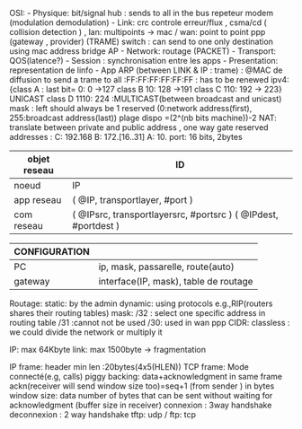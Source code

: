OSI:
	- Physique: bit/signal
		hub : sends to all in the bus 
		repeteur
		modem (modulation demodulation)
	- Link: crc controle erreur/flux , csma/cd ( collision detection ) , lan: multipoints -> mac / wan: point to point ppp (gateway , provider) (TRAME)
		switch : can send to one only destination using mac address
		bridge
		AP
	- Network: routage (PACKET)
	- Transport: QOS(latence?)
	- Session : synchronisation entre les apps
	- Presentation: representation de linfo 
	- App
ARP (between LINK & IP : trame) : @MAC de diffusion to send a trame to all :FF:FF:FF:FF:FF:FF : has to be renewed 
ipv4:
	{class A : last bit= 0: 0 ->127
	class B 10: 128 ->191 
	class C 110: 192 -> 223} UNICAST 
	class D 1110: 224 :MULTICAST(between broadcast and unicast)
	mask : left should always be 1
	reserved (0:network address(first), 255:broadcast address(last))
	plage dispo =(2^(nb bits machine))-2
	NAT: translate between private and public address , one way gate
	reserved addresses : 
		C: 192.168
		B: 172.\[16..31]
		A: 10.
port: 16 bits, 2bytes

| objet reseau | ID                                                               |
| ------------ | ---------------------------------------------------------------- |
| noeud        | IP                                                               |
| app reseau   | ( @IP, transportlayer, \#port )                                  |
| com reseau   | ( @IPsrc, transportlayersrc, \#portsrc ) ( @IPdest, \#portdest ) |

| CONFIGURATION |                                       |
| ------------- | ------------------------------------- |
| PC            | ip, mask, passarelle, route(auto)     |
| gateway       | interface(IP, mask), table de routage |
Routage: 
	static: by the admin
	dynamic: using protocols e.g.,RIP(routers shares their routing tables)
mask: /32 : select one specific address in routing table 
	/31 :cannot not be used 
	/30: used in wan ppp
CIDR: classless : we could divide the network or multiply it 

IP: max 64Kbyte 
link: max 1500byte
-> fragmentation

IP frame: 
	header min len :20bytes(4x5(HLEN))
TCP frame:
	Mode connecté(e.g, calls)
	piggy backing: data+acknowledgment in same frame
	ackn(receiver will send window size too)=seq+1 (from sender ) in bytes
	window size: data  number of bytes that can be sent without waiting for acknowledgment (buffer size in receiver) 
	connexion : 3way handshake
	deconnexion : 2 way handshake
tftp: udp / ftp: tcp
